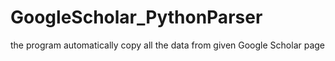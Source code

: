 # GoogleScholar_PythonParser
the program automatically copy all the data from given Google Scholar page
